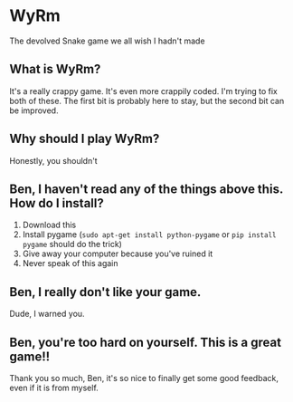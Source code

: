 # WyRm
The devolved Snake game we all wish I hadn't made

## What is WyRm?
It's a really crappy game. It's even more crappily coded. I'm trying to fix both
of these. The first bit is probably here to stay, but the second bit can be
improved. 

## Why should I play WyRm?
Honestly, you shouldn't

## Ben, I haven't read any of the things above this. How do I install?
1. Download this
2. Install pygame (`sudo apt-get install python-pygame` or `pip install pygame`
   should do the trick)
3. Give away your computer because you've ruined it
4. Never speak of this again

## Ben, I really don't like your game.
Dude, I warned you.

## Ben, you're too hard on yourself. This is a great game!!
Thank you so much, Ben, it's so nice to finally get some good feedback, even if
it is from myself.
